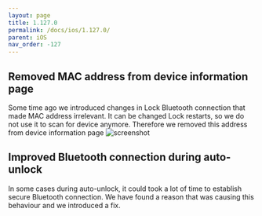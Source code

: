 ```yaml
---
layout: page
title: 1.127.0
permalink: /docs/ios/1.127.0/
parent: iOS
nav_order: -127
---
```


## Removed MAC address from device information page
Some time ago we introduced changes in Lock Bluetooth connection that made MAC address irrelevant. It can be changed Lock restarts, so we do not use it to scan for device anymore. Therefore we removed this address from device information page
![screenshot](/tedee-release-notes/docs/ios/assets/1.127.0-mac-address.png)

## Improved Bluetooth connection during auto-unlock
In some cases during auto-unlock, it could took a lot of time to establish secure Bluetooth connection. We have found a reason that was causing this behaviour and we introduced a fix.